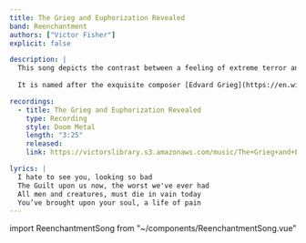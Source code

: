 ```yaml
---
title: The Grieg and Euphorization Revealed
band: Reenchantment
authors: ["Victor Fisher"]
explicit: false

description: |
  This song depicts the contrast between a feeling of extreme terror and a calm and reflective period that may be experienced in its wake.
  
  It is named after the exquisite composer [Edvard Grieg](https://en.wikipedia.org/wiki/Funeral_March_in_Memory_of_Rikard_Nordraak).

recordings:
  - title: The Grieg and Euphorization Revealed
    type: Recording
    style: Doom Metal
    length: "3:25"
    released: 
    link: https://victorslibrary.s3.amazonaws.com/music/The+Grieg+and+Euphorization+Revealed/The+Grieg+and+Euphorization+Revealed.mp3

lyrics: |
  I hate to see you, looking so bad
  The Guilt upon us now, the worst we've ever had
  All men and creatures, must die in vain today
  You’ve brought upon your soul, a life of pain
---
```


import ReenchantmentSong from "~/components/ReenchantmentSong.vue"

<ReenchantmentSong :songData="$frontmatter" />
